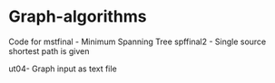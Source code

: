 # Graph-algorithms

Code for 
mstfinal - Minimum Spanning Tree
spffinal2 - Single source shortest path
is given 

ut04- Graph input as text file

